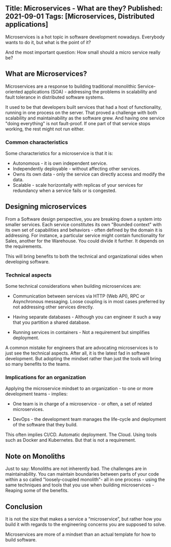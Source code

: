 Title: Microservices - What are they?
Published: 2021-09-01
Tags: [Microservices, Distributed applications] 
---

Microservices is a hot topic in software development nowadays. Everybody wants to do it, but what is the point of it? 

And the most important question: How small should a micro service really be?

## What are Microservices?

Microservices are a response to building traditional monolithic Service-oriented applications (SOA) - addressing the problems in scalability and fault tolerance in distributed software systems.

It used to be that developers built services that had a host of functionality, running in one process on the server. That proved a challenge with both scalability and maintainability as the software grew. And having one service "doing everything" is not fault-proof. If one part of that service stops working, the rest might not run either.

### Common characteristics

Some characteristics for a microservice is that it is:

* Autonomous - it is own independent service.
* Independently deployable - without affecting other services.
* Owns its own data - only the service can directly access and modify the data.
* Scalable - scale horizontally with replicas of your services for redundancy when a service fails or is congested.

## Designing microservices

From a Software design perspective, you are breaking down a system into smaller services. Each service constitutes its own "Bounded context" with its own set of capabilities and behaviors - often defined by the domain it is addressing. For instance, a particular service might contain functionality for Sales, another for the Warehouse. You could divide it further. It depends on the requirements.

This will bring benefits to both the technical and organizational sides when developing software.

### Technical aspects

Some technical considerations when building microservices are:

* Communication between services via HTTP (Web API), RPC or Asynchronous messaging. Loose coupling is in most cases preferred by not addressing other services directly.

* Having separate databases - Although you can engineer it such a way that you partition a shared database.

* Running services in containers - Not a requirement but simplifies deployment.

A common mistake for engineers that are advocating microservices is to just see the technical aspects. After all, it is the latest fad in software development. But adopting the mindset rather than just the tools will bring so many benefits to the teams.

### Implications for an organization

Applying the microservice mindset to an organization - to one or more development teams - implies:

* One team is in charge of a microservice - or often, a set of related microservices.

* DevOps - the development team manages the life-cycle and deployment of the software that they build. 

This often implies CI/CD. Automatic deployment. The Cloud. Using tools such as Docker and Kubernetes. But that is not a requirement.

## Note on Monoliths

Just to say: Monoliths are not inherently bad. The challenges are in maintainability. You can maintain boundaries between parts of your code within a so called "loosely-coupled monolith"- all in one process - using the same techniques and tools that you use when building microservices - Reaping some of the benefits.

## Conclusion

It is not the size that makes a service a “microservice”, but rather how you build it with regards to the engineering concerns you are supposed to solve. 

Microservices are more of a mindset than an actual template for how to build software.
